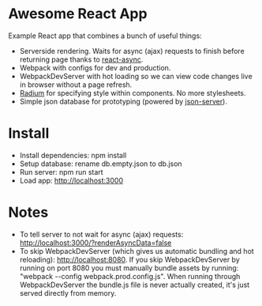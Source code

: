 # Awesome React App

Example React app that combines a bunch of useful things:

- Serverside rendering. Waits for async (ajax) requests to finish before returning page thanks to [react-async](https://github.com/andreypopp/react-async).
- Webpack with configs for dev and production.
- WebpackDevServer with hot loading so we can view code changes live in browser without a page refresh.
- [Radium](https://github.com/FormidableLabs/radium) for specifying style within components. No more stylesheets.
- Simple json database for prototyping (powered by [json-server](https://github.com/typicode/json-server)).

# Install

- Install dependencies: npm install
- Setup database: rename db.empty.json to db.json
- Run server: npm run start
- Load app: [http://localhost:3000](http://localhost:3000)

# Notes

- To tell server to not wait for async (ajax) requests: [http://localhost:3000/?renderAsyncData=false](http://localhost:3000/?renderAsyncData=false)
- To skip WebpackDevServer (which gives us automatic bundling and hot reloading): [http://localhost:8080](http://localhost:8080). If you skip WebpackDevServer by running on port 8080 you must manually bundle assets by running: "webpack --config webpack.prod.config.js". When running through WebpackDevServer the bundle.js file is never actually created, it's just served directly from memory.

